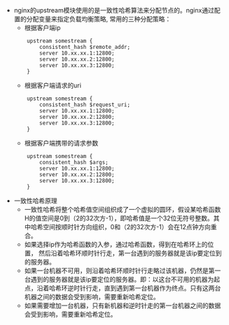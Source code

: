 * nginx的upstream模块使用的是一致性哈希算法来分配节点的。nginx通过配置的分配变量来指定负载均衡策略, 常用的三种分配策略：
    * 根据客户端ip
    ```
        upstream somestream {
            consistent_hash $remote_addr;
            server 10.xx.xx.1:12800;
            server 10.xx.xx.2:12800;
            server 10.xx.xx.3:12800;
        }
    ```
    * 根据客户端请求的uri
    ```
        upstream somestream {
            consistent_hash $request_uri;
            server 10.xx.xx.1:12800;
            server 10.xx.xx.2:12800;
            server 10.xx.xx.3:12800;
        }
    ```
    * 根据客户端携带的请求参数
    ```
        upstream somestream {
            consistent_hash $args;
            server 10.xx.xx.1:12800;
            server 10.xx.xx.2:12800;
            server 10.xx.xx.3:12800;
        }
    ```
* 一致性哈希原理
    * 一致性哈希将整个哈希值空间组织成了一个虚拟的圆环，假设某哈希函数H的值空间是0到（2的32次方-1），即哈希值是一个32位无符号整数。其中哈希空间按顺时针方向组织，0和（2的32次方-1）会在12点钟方向重合。
    * 如果选择ip作为哈希函数的入参，通过哈希函数，得到在哈希环上的位置， 然后沿着哈希环顺时针行走，第一台遇到的服务器就是该ip要定位到的服务器。
    * 如果一台机器不可用，则沿着哈希环顺时针行走略过该机器，仍然是第一台遇到的服务器就是该ip要定位的服务器。即：以这台不可用的机器为起点，沿着哈希环逆时针行走，直到遇到第一台机器作为终点。只有这两台机器之间的数据会受到影响，需要重新哈希定位。
    * 如果需要增加一台机器，只有新机器和逆时针走的第一台机器之间的数据会受到影响，需要重新哈希定位。